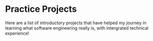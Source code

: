 # Practice Projects

Here are a list of introductory projects that have helped my journey in learning what software engineering really is, with intergrated technical experience!
